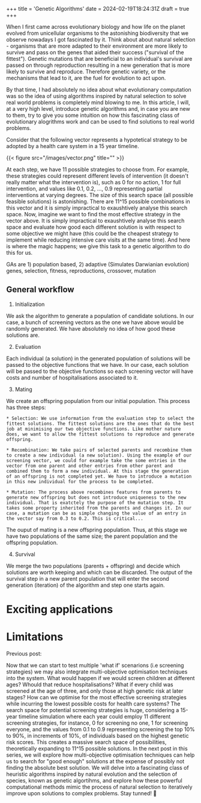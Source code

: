 +++
title = 'Genetic Algorithms'
date = 2024-02-19T18:24:31Z
draft = true
+++


When I first came across evolutionary biology and how life on the planet evolved from unicellular organisms to the astonishing biodiversity that we observe nowadays I got fascinated by it. Think about about natural selection -  organisms that are more adapted to their environment are more likely to survive and pass on the genes that aided their success ("survival of the fittest"). Genetic mutations that are beneficial to an individual's survival are passed on through reproduction resulting in a new generation that is more likely to survive and reproduce. Therefore genetic variety, or the mechanisms that lead to it, are the fuel for evolution to act upon.  

By that time, I had absolutely no idea about what evolutionary computation was so the idea of using algorithms inspired by natural selection to solve real world problems is completely mind blowing to me. In this article, I will, at a very high level, introduce genetic algorithms and, in case you are new to them, try to give you some intuition on how this fascinating class of evolutionary alogrithms work and can be used to find solutions to real world problems.

Consider that the following vector represents a hypotetical strategy to be adopted by a health care system in a 15 year timeline.

{{< figure src="/images/vector.png" title="" >}}

At each step, we have 11 possible strategies to choose from. For example, these strategies could represent different levels of intervention (it doesn't really matter what the intervention is), such as 0 for no action, 1 for full intervention, and values like 0.1, 0.2, ..., 0.9 representing partial interventions at varying degrees. The size of this search space (all possible feasible solutions) is astonishing. There are 11^15 possible combinations in this vector and it is simply impractical to exaushtively analyse this search space. Now, imagine we want to find the most effective strategy in the vector above. It is simply impractical to exaushtively analyse this search space and evaluate how good each different solution is with respect to some objective we might have (this could be the cheapest strategy to implement while reducing intensive care visits at the same time). And here is where the magic happens; we give this task to a genetic algorithm to do this for us. 


GAs are 1) population based, 2) adaptive (Simulates Darwianian evolution) genes, selection, fitness, reproductions, crossover, mutation

## General workflow

1. Initialization

We ask the algorithm to generate a population of candidate solutions. In our case, a bunch of screening vectors as the one we have above would be randomly generated. We have absolutely no idea of how good these solutions are.

2. Evaluation

Each individual (a solution) in the generated population of solutions will be passed to the objective functions that we have. In our case, each solution will be passed to the objective functions so each screening vector will have costs and number of hospitalisations associated to it. 

3. Mating 

We create an offspring population from our initial population. This process has three steps:

    * Selection: We use information from the evaluation step to select the fittest solutions. The fittest solutions are the ones that do the best job at minimising our two objective functions. Like mother nature does, we want to allow the fittest solutions to reproduce and generate offspring. 

    * Recombination: We take pairs of selected parents and recombine them to create a new individual (a new solution). Using the example of our screening vector, we could for example take the some entries in the vector from one parent and other entries from other parent and combined them to form a new individual. At this stage the generation of an offspring is not completed yet. We have to introduce a mutation in this new individual for the process to be completed.

    * Mutation: The process above recombines features from parents to generate new offspring but does not introduce uniqueness to the new individual. That is exatctely the purpose of the mutation step. It takes some property inherited from the parents and changes it. In our case, a mutation can be as simple changing the value of an entry in the vector say from 0.3 to 0.2. This is critical...

The ouput of mating is a new offspring population. Thus, at this stage we have two populations of the same size; the parent population and the offspring population. 

4. Survival

We merge the two populations (parents + offspring) and decide which solutions are worth keeping and which can be discarded. The output of the survival step in a new parent population that will enter the second generation (iteration) of the algorithm and step one starts again.


# Exciting applications

# Limitations





Previous post:

Now that we can start to test multiple 'what if' scenarions (i.e screening strategies) we may also integrate multi-objective optimisation techniques into the system. What would happen if we would screen children at different ages? Whould that reduce hospitalisations? What if every child was screened at the age of three, and only those at high genetic risk at later stages? How can we optimise for the most effective screening strategies while incurring the lowest possible costs for health care systems? The search space for potential screening strategies is huge, considering a 15-year timeline simulation where each year could employ 11 different screening strategies, for instance, 0 for screening no one, 1 for screening everyone, and the values from 0.1 to 0.9 representing screening the top 10% to 90%, in increments of 10%, of individuals based on the highest genetic risk scores. This creates a massive search space of possibilities, theoretically expanding to 11^15 possible solutions. In the next post in this series, we will explore how multi-objective optimisation techniques can help us to search for "good enough" solutions at the expense of possibly not finding the absolute best solution. We will delve into a fascinating class of heuristic algorithms inspired by natural evolution and the selection of species, known as genetic algortihms, and explore how these powerful computational methods mimic the process of natural selection to iteratively improve upon solutions to complex problems. Stay tunned! 🚀













